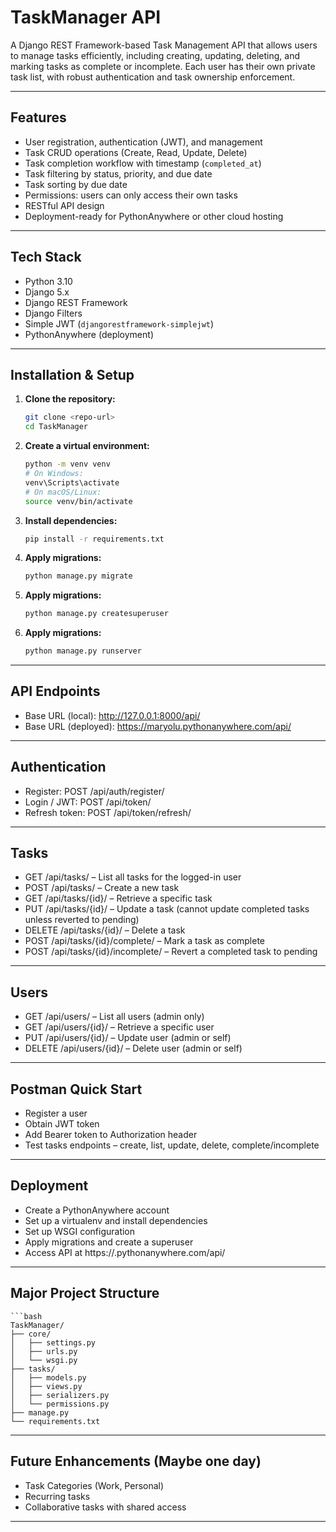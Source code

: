 # TaskManager API

A Django REST Framework-based Task Management API that allows users to manage tasks efficiently, including creating, updating, deleting, and marking tasks as complete or incomplete. Each user has their own private task list, with robust authentication and task ownership enforcement.

---

## Features

- User registration, authentication (JWT), and management
- Task CRUD operations (Create, Read, Update, Delete)
- Task completion workflow with timestamp (`completed_at`)
- Task filtering by status, priority, and due date
- Task sorting by due date
- Permissions: users can only access their own tasks
- RESTful API design
- Deployment-ready for PythonAnywhere or other cloud hosting

---

## Tech Stack

- Python 3.10
- Django 5.x
- Django REST Framework
- Django Filters
- Simple JWT (`djangorestframework-simplejwt`)
- PythonAnywhere (deployment)

---

## Installation & Setup

1. **Clone the repository:**
   ```bash
   git clone <repo-url>
   cd TaskManager

2. **Create a virtual environment:**
    ```bash
    python -m venv venv
    # On Windows:
    venv\Scripts\activate
    # On macOS/Linux:
    source venv/bin/activate

3. **Install dependencies:**
    ```bash
    pip install -r requirements.txt

4. **Apply migrations:**
    ```bash
    python manage.py migrate


4. **Apply migrations:**
    ```bash
    python manage.py createsuperuser


4. **Apply migrations:**
    ```bash
    python manage.py runserver

---

## API Endpoints

- Base URL (local): http://127.0.0.1:8000/api/
- Base URL (deployed): https://maryolu.pythonanywhere.com/api/

---

## Authentication

- Register: POST /api/auth/register/
- Login / JWT: POST /api/token/
- Refresh token: POST /api/token/refresh/

---

## Tasks

- GET /api/tasks/ – List all tasks for the logged-in user
- POST /api/tasks/ – Create a new task
- GET /api/tasks/{id}/ – Retrieve a specific task
- PUT /api/tasks/{id}/ – Update a task (cannot update completed tasks unless reverted to pending)
- DELETE /api/tasks/{id}/ – Delete a task
- POST /api/tasks/{id}/complete/ – Mark a task as complete
- POST /api/tasks/{id}/incomplete/ – Revert a completed task to pending

---

## Users

- GET /api/users/ – List all users (admin only)
- GET /api/users/{id}/ – Retrieve a specific user
- PUT /api/users/{id}/ – Update user (admin or self)
- DELETE /api/users/{id}/ – Delete user (admin or self)


---

## Postman Quick Start

- Register a user
- Obtain JWT token
- Add Bearer token to Authorization header
- Test tasks endpoints – create, list, update, delete, complete/incomplete

---

## Deployment

- Create a PythonAnywhere account
- Set up a virtualenv and install dependencies
- Set up WSGI configuration
- Apply migrations and create a superuser
- Access API at https://<username>.pythonanywhere.com/api/

---

## Major Project Structure

    ```bash
    TaskManager/
    ├── core/
    │   ├── settings.py
    │   ├── urls.py
    │   └── wsgi.py
    ├── tasks/
    │   ├── models.py
    │   ├── views.py
    │   ├── serializers.py
    │   └── permissions.py
    ├── manage.py
    └── requirements.txt

---

## Future Enhancements (Maybe one day)

- Task Categories (Work, Personal)
- Recurring tasks
- Collaborative tasks with shared access

---